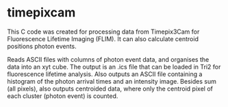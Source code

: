 # timepixcam

This C code was created for processing data from Timepix3Cam for Fluorescence Lifetime Imaging (FLIM).
It can also calculate centroid positions photon events.

Reads ASCII files with columns of photon event data, and organises the data into an xyt cube.
The output is an .ics file that can be loaded in Tri2 for fluorescence lifetime analysis.
Also outputs an ASCII file containing a histogram of the photon arrival times and an intensity image.
Besides sum (all pixels), also outputs centroided data, where only the centroid pixel of each cluster (photon event) is counted.
